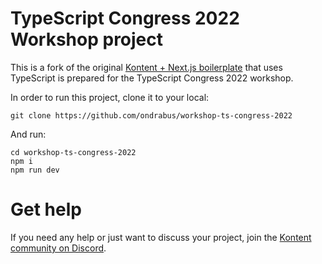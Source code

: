 # TypeScript Congress 2022 Workshop project

This is a fork of the original [Kontent + Next.js boilerplate](https://github.com/Kentico/kontent-boilerplate-next-js) that uses TypeScript is prepared for the TypeScript Congress 2022 workshop.

In order to run this project, clone it to your local:

```
git clone https://github.com/ondrabus/workshop-ts-congress-2022
```

And run:

```
cd workshop-ts-congress-2022
npm i
npm run dev
```

# Get help

If you need any help or just want to discuss your project, join the [Kontent community on Discord](https://bit.ly/kontent-discord).
